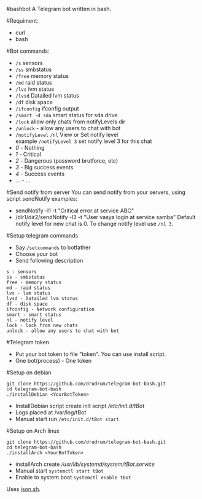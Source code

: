 #bashbot
A Telegram bot written in bash.

#Requiment:
* curl
* bash

#Bot commands:
- `/s` sensors
- `/ss` smbstatus
- `/free` memory status
- `/md` raid status
- `/lvs` lvm status
- `/lvsd` Datailed lvm status
- `/df` disk space
- `/ifconfig` ifconfig output
- `/smart -d sda` smart status for sda drive
- `/lock` allow only chats from notifyLevels dir
- `/unlock` - allow any users to chat with bot
- `/notifyLevel` `/nl` View or Set notify level
<br />example `/notifyLevel 3` set notify level 3 for this chat
 - *0* - Nothing
 - *1* - Critical
 - *2* - Dangerous (password brutforce, etc)
 - *3* - Big success events
 - *4* - Success events
 - *...* - ...

#Send notify from server
You can send notify from your servers, using script sendNotify
examples:
- sendNotify -l1 -t "Critical error at service ABC"
- /dir1/dir2/sendNotify -l3 -t "User vasya login at service samba"
Default notify level for new chat is 0. To change notify level use `/nl 3`.

#Setup telegram commands
- Say `/setcommands` to botfather
- Choose your bot
- Send following description
```
s - sensors
ss - smbstatus
free - memory status
md - raid status
lvs - lvm status
lvsd - Datailed lvm status
df - disk space
ifconfig - Network configuration
smart - smart status
nl - notify level
lock - lock from new chats
unlock - allow any users to chat with bot
```

#Telegram token
- Put your bot token to file "token". You can use install script.
- One bot(process) - One token

#Setup on debian
```
git clone https://github.com/drudrum/telegram-bot-bash.git
cd telegram-bot-bash
./installDebian <YourBotToken>
```
- InstallDebian script create init script */etc/init.d/tBot*
- Logs placed at /var/log/tBot
- Manual start run `/etc/init.d/tBot start`

#Setup on Arch linux
```
git clone https://github.com/drudrum/telegram-bot-bash.git
cd telegram-bot-bash
./installArch <YourBotToken>
```
- installArch create */usr/lib/systemd/system/tBot.service*
- Manual start `systemctl start tBot`
- Enable to system boot `systemctl enable tBot`

Uses [json.sh](https://github.com/dominictarr/JSON.sh).
